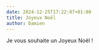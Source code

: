 ```yaml
---
date: 2024-12-25T17:22:07+01:00
title: Joyeux Noël
author: Damien
---
```

Je vous souhaite un Joyeux Noël !